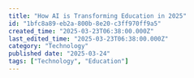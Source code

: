 ```yaml
---
title: "How AI is Transforming Education in 2025"
id: "1bfc8a89-eb2a-800b-8e20-c3ff970ff9a5"
created_time: "2025-03-23T06:38:00.000Z"
last_edited_time: "2025-03-23T06:38:00.000Z"
category: "Technology"
published date: "2025-03-24"
tags: ["Technology", "Education"]
---
```



